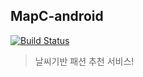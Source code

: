 ## MapC-android
[![Build Status](https://travis-ci.org/Mash-Up-MapC/MapC-android.svg?branch=develop)](https://travis-ci.org/Mash-Up-MapC/MapC-android)

> 날씨기반 패션 추천 서비스!


